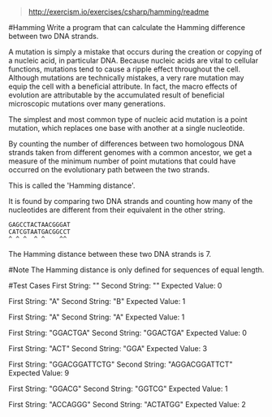 > http://exercism.io/exercises/csharp/hamming/readme

#Hamming
Write a program that can calculate the Hamming difference between two DNA strands.

A mutation is simply a mistake that occurs during the creation or copying of a nucleic acid, in particular DNA. Because nucleic acids are vital to cellular functions, mutations tend to cause a ripple effect throughout the cell. Although mutations are technically mistakes, a very rare mutation may equip the cell with a beneficial attribute. In fact, the macro effects of evolution are attributable by the accumulated result of beneficial microscopic mutations over many generations.

The simplest and most common type of nucleic acid mutation is a point mutation, which replaces one base with another at a single nucleotide.

By counting the number of differences between two homologous DNA strands taken from different genomes with a common ancestor, we get a measure of the minimum number of point mutations that could have occurred on the evolutionary path between the two strands.

This is called the 'Hamming distance'.

It is found by comparing two DNA strands and counting how many of the nucleotides are different from their equivalent in the other string.

```
GAGCCTACTAACGGGAT
CATCGTAATGACGGCCT
^ ^ ^  ^ ^    ^^
```
The Hamming distance between these two DNA strands is 7.

#Note
The Hamming distance is only defined for sequences of equal length.

#Test Cases
First String:  ""
Second String: ""
Expected Value: 0


First String:  "A"
Second String: "B"
Expected Value: 1

First String:  "A"
Second String: "A"
Expected Value: 1

First String:  "GGACTGA"
Second String: "GGACTGA"
Expected Value: 0

First String:  "ACT"
Second String: "GGA"
Expected Value: 3

First String:  "GGACGGATTCTG"
Second String: "AGGACGGATTCT"
Expected Value: 9

First String:  "GGACG"
Second String: "GGTCG"
Expected Value: 1

First String:  "ACCAGGG"
Second String: "ACTATGG"
Expected Value: 2

